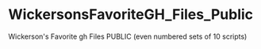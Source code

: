 # WickersonsFavoriteGH_Files_Public
Wickerson's Favorite gh Files PUBLIC (even numbered sets of 10 scripts)
